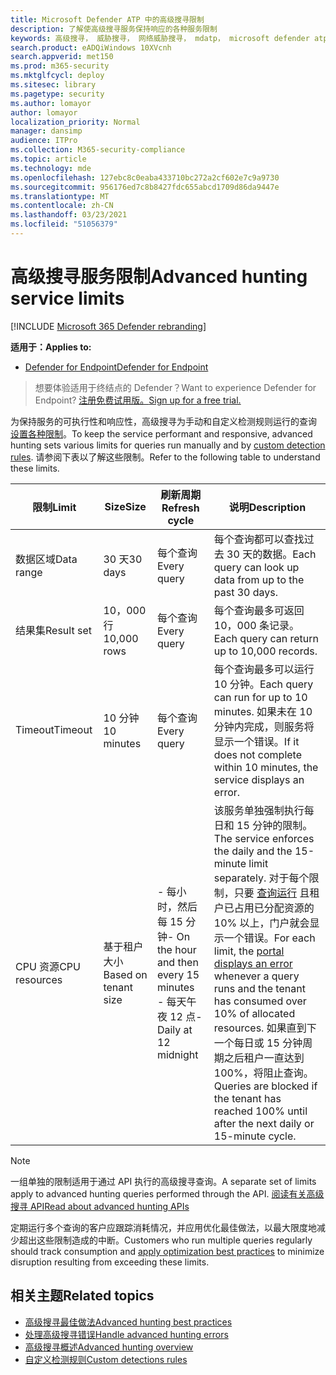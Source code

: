 ```yaml
---
title: Microsoft Defender ATP 中的高级搜寻限制
description: 了解使高级搜寻服务保持响应的各种服务限制
keywords: 高级搜寻， 威胁搜寻， 网络威胁搜寻， mdatp， microsoft defender atp， wdatp， 搜索， 查询， 遥测， 架构， kusto， CPU 限制， 查询限制， 资源， 最大结果
search.product: eADQiWindows 10XVcnh
search.appverid: met150
ms.prod: m365-security
ms.mktglfcycl: deploy
ms.sitesec: library
ms.pagetype: security
ms.author: lomayor
author: lomayor
localization_priority: Normal
manager: dansimp
audience: ITPro
ms.collection: M365-security-compliance
ms.topic: article
ms.technology: mde
ms.openlocfilehash: 127ebc8c0eaba433710bc272a2cf602e7c9a9730
ms.sourcegitcommit: 956176ed7c8b8427fdc655abcd1709d86da9447e
ms.translationtype: MT
ms.contentlocale: zh-CN
ms.lasthandoff: 03/23/2021
ms.locfileid: "51056379"
---
```

# <a name="advanced-hunting-service-limits"></a><span data-ttu-id="61511-104">高级搜寻服务限制</span><span class="sxs-lookup"><span data-stu-id="61511-104">Advanced hunting service limits</span></span>

[!INCLUDE [Microsoft 365 Defender rebranding](../../includes/microsoft-defender.md)]

<span data-ttu-id="61511-105">**适用于：**</span><span class="sxs-lookup"><span data-stu-id="61511-105">**Applies to:**</span></span>
- [<span data-ttu-id="61511-106">Defender for Endpoint</span><span class="sxs-lookup"><span data-stu-id="61511-106">Defender for Endpoint</span></span>](https://go.microsoft.com/fwlink/?linkid=2154037)

><span data-ttu-id="61511-107">想要体验适用于终结点的 Defender？</span><span class="sxs-lookup"><span data-stu-id="61511-107">Want to experience Defender for Endpoint?</span></span> [<span data-ttu-id="61511-108">注册免费试用版。</span><span class="sxs-lookup"><span data-stu-id="61511-108">Sign up for a free trial.</span></span>](https://www.microsoft.com/microsoft-365/windows/microsoft-defender-atp?ocid=docs-wdatp-advancedhunting-abovefoldlink)

<span data-ttu-id="61511-109">为保持服务的可执行性和响应性，高级搜寻为手动和自定义检测规则运行的查询 [设置各种限制](custom-detection-rules.md)。</span><span class="sxs-lookup"><span data-stu-id="61511-109">To keep the service performant and responsive, advanced hunting sets various limits for queries run manually and by [custom detection rules](custom-detection-rules.md).</span></span> <span data-ttu-id="61511-110">请参阅下表以了解这些限制。</span><span class="sxs-lookup"><span data-stu-id="61511-110">Refer to the following table to understand these limits.</span></span>

| <span data-ttu-id="61511-111">限制</span><span class="sxs-lookup"><span data-stu-id="61511-111">Limit</span></span> | <span data-ttu-id="61511-112">Size</span><span class="sxs-lookup"><span data-stu-id="61511-112">Size</span></span> | <span data-ttu-id="61511-113">刷新周期</span><span class="sxs-lookup"><span data-stu-id="61511-113">Refresh cycle</span></span> | <span data-ttu-id="61511-114">说明</span><span class="sxs-lookup"><span data-stu-id="61511-114">Description</span></span> |
|--|--|--|--|
| <span data-ttu-id="61511-115">数据区域</span><span class="sxs-lookup"><span data-stu-id="61511-115">Data range</span></span> | <span data-ttu-id="61511-116">30 天</span><span class="sxs-lookup"><span data-stu-id="61511-116">30 days</span></span> | <span data-ttu-id="61511-117">每个查询</span><span class="sxs-lookup"><span data-stu-id="61511-117">Every query</span></span> | <span data-ttu-id="61511-118">每个查询都可以查找过去 30 天的数据。</span><span class="sxs-lookup"><span data-stu-id="61511-118">Each query can look up data from up to the past 30 days.</span></span> |
| <span data-ttu-id="61511-119">结果集</span><span class="sxs-lookup"><span data-stu-id="61511-119">Result set</span></span> | <span data-ttu-id="61511-120">10，000 行</span><span class="sxs-lookup"><span data-stu-id="61511-120">10,000 rows</span></span> | <span data-ttu-id="61511-121">每个查询</span><span class="sxs-lookup"><span data-stu-id="61511-121">Every query</span></span> | <span data-ttu-id="61511-122">每个查询最多可返回 10，000 条记录。</span><span class="sxs-lookup"><span data-stu-id="61511-122">Each query can return up to 10,000 records.</span></span> |
| <span data-ttu-id="61511-123">Timeout</span><span class="sxs-lookup"><span data-stu-id="61511-123">Timeout</span></span> | <span data-ttu-id="61511-124">10 分钟</span><span class="sxs-lookup"><span data-stu-id="61511-124">10 minutes</span></span> | <span data-ttu-id="61511-125">每个查询</span><span class="sxs-lookup"><span data-stu-id="61511-125">Every query</span></span> | <span data-ttu-id="61511-126">每个查询最多可以运行 10 分钟。</span><span class="sxs-lookup"><span data-stu-id="61511-126">Each query can run for up to 10 minutes.</span></span> <span data-ttu-id="61511-127">如果未在 10 分钟内完成，则服务将显示一个错误。</span><span class="sxs-lookup"><span data-stu-id="61511-127">If it does not complete within 10 minutes, the service displays an error.</span></span>
| <span data-ttu-id="61511-128">CPU 资源</span><span class="sxs-lookup"><span data-stu-id="61511-128">CPU resources</span></span> | <span data-ttu-id="61511-129">基于租户大小</span><span class="sxs-lookup"><span data-stu-id="61511-129">Based on tenant size</span></span> | <span data-ttu-id="61511-130">- 每小时，然后每 15 分钟</span><span class="sxs-lookup"><span data-stu-id="61511-130">- On the hour and then every 15 minutes</span></span><br><span data-ttu-id="61511-131">- 每天午夜 12 点</span><span class="sxs-lookup"><span data-stu-id="61511-131">- Daily at 12 midnight</span></span> | <span data-ttu-id="61511-132">该服务单独强制执行每日和 15 分钟的限制。</span><span class="sxs-lookup"><span data-stu-id="61511-132">The service enforces the daily and the 15-minute limit separately.</span></span> <span data-ttu-id="61511-133">对于每个限制，只要 [查询运行](advanced-hunting-errors.md) 且租户已占用已分配资源的 10% 以上，门户就会显示一个错误。</span><span class="sxs-lookup"><span data-stu-id="61511-133">For each limit, the [portal displays an error](advanced-hunting-errors.md) whenever a query runs and the tenant has consumed over 10% of allocated resources.</span></span> <span data-ttu-id="61511-134">如果直到下一个每日或 15 分钟周期之后租户一直达到 100%，将阻止查询。</span><span class="sxs-lookup"><span data-stu-id="61511-134">Queries are blocked if the tenant has reached 100% until after the next daily or 15-minute cycle.</span></span> |

>[!NOTE] 
><span data-ttu-id="61511-135">一组单独的限制适用于通过 API 执行的高级搜寻查询。</span><span class="sxs-lookup"><span data-stu-id="61511-135">A separate set of limits apply to advanced hunting queries performed through the API.</span></span> [<span data-ttu-id="61511-136">阅读有关高级搜寻 API</span><span class="sxs-lookup"><span data-stu-id="61511-136">Read about advanced hunting APIs</span></span>](run-advanced-query-api.md)

<span data-ttu-id="61511-137">定期运行多个查询的客户应跟踪消耗情况，并应用[](advanced-hunting-best-practices.md)优化最佳做法，以最大限度地减少超出这些限制造成的中断。</span><span class="sxs-lookup"><span data-stu-id="61511-137">Customers who run multiple queries regularly should track consumption and [apply optimization best practices](advanced-hunting-best-practices.md) to minimize disruption resulting from exceeding these limits.</span></span>

## <a name="related-topics"></a><span data-ttu-id="61511-138">相关主题</span><span class="sxs-lookup"><span data-stu-id="61511-138">Related topics</span></span>

- [<span data-ttu-id="61511-139">高级搜寻最佳做法</span><span class="sxs-lookup"><span data-stu-id="61511-139">Advanced hunting best practices</span></span>](advanced-hunting-best-practices.md)
- [<span data-ttu-id="61511-140">处理高级搜寻错误</span><span class="sxs-lookup"><span data-stu-id="61511-140">Handle advanced hunting errors</span></span>](advanced-hunting-errors.md)
- [<span data-ttu-id="61511-141">高级搜寻概述</span><span class="sxs-lookup"><span data-stu-id="61511-141">Advanced hunting overview</span></span>](advanced-hunting-overview.md)
- [<span data-ttu-id="61511-142">自定义检测规则</span><span class="sxs-lookup"><span data-stu-id="61511-142">Custom detections rules</span></span>](custom-detection-rules.md)
